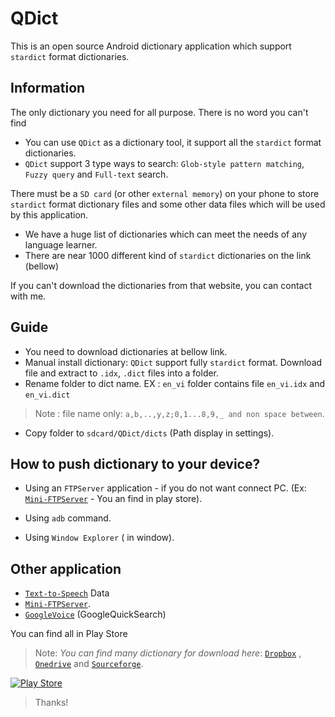 # QDict

This is an open source Android dictionary application which support `stardict` format dictionaries.

## Information
The only dictionary you need for all purpose. There is no word you can't find

- You can use `QDict` as a dictionary tool, it support all the `stardict` format dictionaries.
- `QDict` support 3 type ways to search:  `Glob-style pattern matching`,  `Fuzzy query` and `Full-text` search.

There must be a `SD card` (or other `external memory`) on your phone to store `stardict` format dictionary files and some other data files which will be used by this application.

- We have a huge list of dictionaries which can meet the needs of any language learner.
- There are near 1000 different kind of `stardict` dictionaries on the link (bellow)

If you can't download the dictionaries from that website, you can contact with me.

## Guide 
- You need to download dictionaries at bellow link.
- Manual install dictionary: `QDict` support fully `stardict` format. Download file and extract to `.idx`, `.dict` files into a folder.
- Rename folder to dict name. EX : `en_vi` folder contains file `en_vi.idx` and `en_vi.dict`
 
 > Note : file name only: `a,b,..,y,z;0,1...8,9,_ and non space between`.
 
+ Copy folder to `sdcard/QDict/dicts` (Path display in settings).

## How to push dictionary to your device?

- Using an `FTPServer` application - if you do not want connect PC. (Ex: [`Mini-FTPServer`](https://play.google.com/store/apps/details?id=com.m2t.ftpserver) - You an find in play store).
- Using `adb` command.

- Using `Window Explorer` ( in window).

## Other application
+ [`Text-to-Speech`](https://play.google.com/store/apps/details?id=com.google.android.tts) Data
+ [`Mini-FTPServer`](https://play.google.com/store/apps/details?id=com.m2t.ftpserver).
+ [`GoogleVoice`](https://play.google.com/store/apps/details?id=com.google.android.googlequicksearchbox) (GoogleQuickSearch)

You can find all in Play Store

> Note: _You can find many dictionary for download here_:
> [`Dropbox`](https://www.dropbox.com/sh/miq4iveecn5a07n/AAD9WiCXwSaEtAz6uBM7lTF7a?dl=0) , [`Onedrive`](https://onedrive.live.com/?cid=9daf11670287140d&id=9DAF11670287140D%21178&authkey=!AE-Ion5R2CrA7do) and [`Sourceforge`](http://sourceforge.net/projects/xdxf/files/dicts-stardict-form-xdxf/002d/).


[![Play Store](https://www.google.com/photos/about/static/images/badge_google_play_36dp.svg)](https://play.google.com/store/apps/details?id=com.annie.dictionary)

> Thanks!
